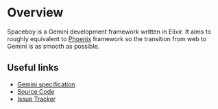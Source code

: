 # Overview

Spaceboy is a Gemini development framework written in Elixir. It aims to
roughly equivalent to [Phoenix](https://hexdocs.pm/phoenix/) framework so the
transition from web to Gemini is as smooth as possible.

## Useful links

* [Gemini specification](https://gitlab.com/gemini-specification)
* [Source Code](https://git.sr.ht/~sgiath/dotfiles)
* [Issue Tracker](https://todo.sr.ht/~sgiath/spaceboy)
